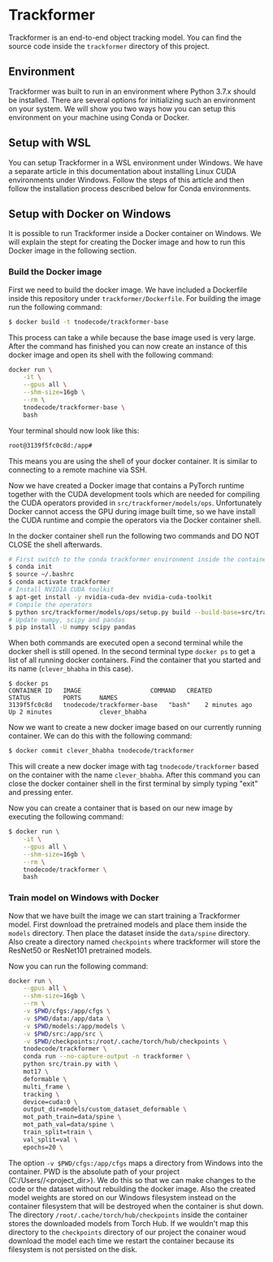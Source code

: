 # Trackformer

Trackformer is an end-to-end object tracking model. You can find the source code inside the `trackformer` directory of this project.

## Environment

Trackformer was built to run in an environment where Python 3.7.x should be installed. There are several options for initializing such an environment on your system. We will show you two ways how you can setup this environment on your machine using Conda or Docker.


## Setup with WSL 

You can setup Trackformer in a WSL environment under Windows. We have a separate article in this documentation about installing Linux CUDA environments under Windows. Follow the steps of this article and then follow the installation process described below for Conda environments.


## Setup with Docker on Windows

It is possible to run Trackformer inside a Docker container on Windows. We will explain the stept for creating the Docker image and how to run this Docker image in the following section.

### Build the Docker image

First we need to build the docker image. We have included a Dockerfile inside this repository under `trackformer/Dockerfile`. For building the image run the following command:

```bash
$ docker build -t tnodecode/trackformer-base
```

This process can take a while because the base image used is very large. After the command has finished you can now create an instance of this docker image and open its shell with the following command:

```bash
docker run \
    -it \
    --gpus all \
    --shm-size=16gb \
    --rm \
    tnodecode/trackformer-base \
    bash
```

Your terminal should now look like this:

```bash
root@3139f5fc0c8d:/app#
```

This means you are using the shell of your docker container. It is similar to connecting to a remote machine via SSH.

Now we have created a Docker image that contains a PyTorch runtime together with the CUDA development tools which are needed for compiling the CUDA operators provided in `src/trackformer/models/ops`. Unfortunately Docker cannot access the GPU during image built time, so we have install the CUDA runtime and compie the operators via the Docker container shell. 

In the docker container shell run the following two commands and DO NOT CLOSE the shell afterwards.

```bash
# First switch to the conda trackformer environment inside the container
$ conda init
$ source ~/.bashrc
$ conda activate trackformer
# Install NVIDIA CUDA toolkit
$ apt-get install -y nvidia-cuda-dev nvidia-cuda-toolkit
# Compile the operators
$ python src/trackformer/models/ops/setup.py build --build-base=src/trackformer/models/ops/ install
# Update numpy, scipy and pandas
$ pip install -U numpy scipy pandas
```

When both commands are executed open a second terminal while the docker shell is still opened. In the second terminal type `docker ps` to get a list of all running docker containers. Find the container that you started and its name (`clever_bhabha` in this case).

```
$ docker ps
CONTAINER ID   IMAGE                   COMMAND   CREATED         STATUS         PORTS     NAMES
3139f5fc0c8d   tnodecode/trackformer-base   "bash"    2 minutes ago   Up 2 minutes             clever_bhabha
```

Now we want to create a new docker image based on our currently running container. We can do this with the following command:

```bash
$ docker commit clever_bhabha tnodecode/trackformer
```

This will create a new docker image with tag `tnodecode/trackformer` based on the container with the name `clever_bhabha`. After this command you can close the docker container shell in the first terminal by simply typing "exit" and pressing enter.

Now you can create a container that is based on our new image by executing the following command:

```bash
$ docker run \
    -it \
    --gpus all \
    --shm-size=16gb \
    --rm \
    tnodecode/trackformer \
    bash
```

### Train model on Windows with Docker

Now that we have built the image we can start training a Trackformer model. First download the pretrained models and place them inside the `models` directory. Then place the dataset inside the `data/spine` directory. Also create a directory named `checkpoints` where trackformer will store the ResNet50 or ResNet101 pretrained models.

Now you can run the following command:

```bash
docker run \
    --gpus all \
    --shm-size=16gb \
    --rm \
    -v $PWD/cfgs:/app/cfgs \
    -v $PWD/data:/app/data \
    -v $PWD/models:/app/models \
    -v $PWD/src:/app/src \
    -v $PWD/checkpoints:/root/.cache/torch/hub/checkpoints \
    tnodecode/trackformer \
    conda run --no-capture-output -n trackformer \
    python src/train.py with \
    mot17 \
    deformable \
    multi_frame \
    tracking \
    device=cuda:0 \
    output_dir=models/custom_dataset_deformable \
    mot_path_train=data/spine \
    mot_path_val=data/spine \
    train_split=train \
    val_split=val \
    epochs=20 \
```

The option `-v $PWD/cfgs:/app/cfgs` maps a directory from Windows into the container. PWD is the absolute path of your project (C:/Users/<username>/<project_dir>). We do this so that we can make changes to the code or the dataset without rebuilding the docker image. Also the created model weights are stored on our Windows filesystem instead on the container filesystem that will be destroyed when the container is shut down. The directory `/root/.cache/torch/hub/checkpoints` inside the container stores the downloaded models from Torch Hub. If we wouldn't map this directory to the `checkpoints` directory of our project the conainer woud download the model each time we restart the container because its filesystem is not persisted on the disk.
